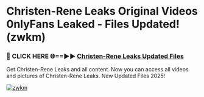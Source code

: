# Christen-Rene Leaks Original Videos 0nlyFans Leaked - Files Updated! (zwkm)

<h3>🔴 CLICK HERE 🌐==►► <a href="https://tinyurl.com/2jnfzry5" rel="nofollow">Christen-Rene Leaks Updated Files</a></h3>

Get Christen-Rene Leaks and all content. Now you can access all videos and pictures of Christen-Rene Leaks. New Updated Files 2025!

[![zwkm](https://i.imgur.com/GyGTBgg.gif)](https://tinyurl.com/2jnfzry5)
